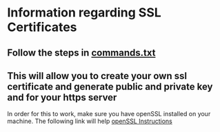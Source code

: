# Information regarding SSL Certificates
## Follow the steps in [commands.txt](https://github.com/Jsostmann/Docker-MeanStack/blob/master/server/cert/commands.txt)

This will allow you to create your own ssl certificate and generate public and private key and for your https server
-
In order for this to work, make sure you have openSSL installed on your machine. The following link will help [openSSL Instructions](https://franz.com/support/openssl-mac.lhtml)

